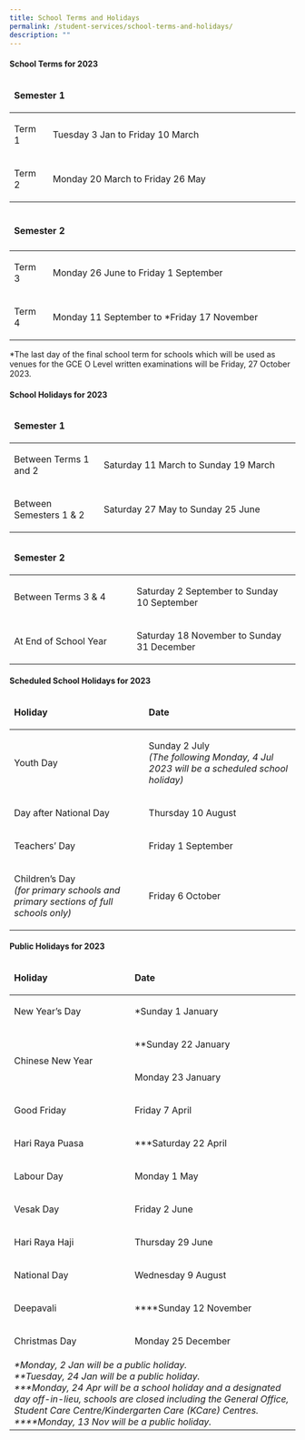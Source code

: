 ```yaml
---
title: School Terms and Holidays
permalink: /student-services/school-terms-and-holidays/
description: ""
---
```

<h4><strong>School Terms for 2023</strong></h4>
<table style="width: 100%;" width="100%">
<thead>
<tr>
<td style="width: 98.8355%;" colspan="2">
<p><strong>Semester 1</strong></p>
</td>
</tr>
</thead>
<tbody>
<tr>
<td style="width: 13.3916%;" width="50">
<p>Term 1</p>
</td>
<td style="width: 85.444%;">
<p>Tuesday 3 Jan to Friday 10 March</p>
</td>
</tr>
<tr>
<td style="width: 13.3916%;" width="50">
<p>Term 2</p>
</td>
<td style="width: 85.444%;">
<p>Monday 20 March to Friday 26 May</p>
</td>
</tr>
</tbody>
</table>
<table style="width: 100%;" width="100%">
<thead>
<tr>
<td style="width: 98.8355%;" colspan="2">
<h4><strong>Semester 2</strong></h4>
</td>
</tr>
</thead>
<tbody>
<tr>
<td style="width: 13.3916%;" width="50">
<p>Term 3</p>
</td>
<td style="width: 85.4439%;">
<p>Monday 26 June to Friday 1 September</p>
</td>
</tr>
<tr>
<td style="width: 13.3916%;" width="50">
<p>Term 4</p>
</td>
<td style="width: 85.4439%;">
<p>Monday 11 September to *Friday 17 November</p>
</td>
</tr>
</tbody>
</table>
<p>*The last day of the final school term for schools which will be used as venues for the GCE O Level written examinations will be Friday, 27 October 2023.</p>
<h4><strong>School Holidays for 2023</strong></h4>
<table style="width: 100%;" width="100%">
<thead>
<tr>
<td style="width: 98.8355%;" colspan="2">
<p><strong>Semester 1</strong></p>
</td>
</tr>
</thead>
<tbody>
<tr>
<td style="width: 31.0044%;" width="200">
<p>Between Terms 1 and 2</p>
</td>
<td style="width: 67.8311%;">
<p>Saturday 11 March to Sunday 19 March</p>
</td>
</tr>
<tr>
<td style="width: 31.0044%;" width="200">
<p>Between Semesters 1 &amp; 2</p>
</td>
<td style="width: 67.8311%;">
<p>Saturday 27 May to Sunday 25 June</p>
</td>
</tr>
</tbody>
</table>
<table width="100%">
<thead>
<tr>
<td colspan="2">
<p><strong>Semester 2</strong></p>
</td>
</tr>
</thead>
<tbody>
<tr>
<td width="200">
<p>Between Terms 3 &amp; 4</p>
</td>
<td>
<p>Saturday 2 September to Sunday 10 September</p>
</td>
</tr>
<tr>
<td width="200">
<p>At End of School Year</p>
</td>
<td>
<p>Saturday 18 November to Sunday 31 December</p>
</td>
</tr>
</tbody>
</table>
<h4><strong>Scheduled School Holidays for 2023</strong></h4>
<table width="100%">
<thead>
<tr>
<td>
<p><strong>Holiday</strong></p>
</td>
<td>
<p><strong>Date</strong></p>
</td>
</tr>
</thead>
<tbody>
<tr>
<td>
<p>Youth Day</p>
</td>
<td>
<p>Sunday 2 July<br><em>(The following Monday, 4 Jul 2023 will be a scheduled school holiday)</em></p>
</td>
</tr>
<tr>
<td>
<p>Day after National Day</p>
</td>
<td>
<p>Thursday 10 August</p>
</td>
</tr>
<tr>
<td>
<p>Teachers’ Day</p>
</td>
<td>
<p>Friday 1 September</p>
</td>
</tr>
<tr>
<td>
<p>Children’s Day<br><em>(for primary schools and primary sections of full schools only)</em></p>
</td>
<td>
<p>Friday 6 October</p>
</td>
</tr>
</tbody>
</table>
<h4><strong>Public Holidays for 2023</strong></h4>
<table width="601">
<thead>
<tr>
<td>
<p><strong>Holiday</strong></p>
</td>
<td>
<p><strong>Date</strong></p>
</td>
</tr>
</thead>
<tbody>
<tr>
<td>
<p>New Year’s Day</p>
</td>
<td>
<p>*Sunday 1 January</p>
</td>
</tr>
<tr>
<td rowspan="2">
<p>Chinese New Year</p>
</td>
<td>
<p>**Sunday 22 January</p>
</td>
</tr>
<tr>
<td>
<p>Monday 23 January</p>
</td>
</tr>
<tr>
<td>
<p>Good Friday</p>
</td>
<td>
<p>Friday 7 April</p>
</td>
</tr>
<tr>
<td>
<p>Hari Raya Puasa</p>
</td>
<td>
<p>***Saturday 22 April</p>
</td>
</tr>
<tr>
<td>
<p>Labour Day</p>
</td>
<td>
<p>Monday 1 May</p>
</td>
</tr>
<tr>
<td>
<p>Vesak Day</p>
</td>
<td>
<p>Friday 2 June</p>
</td>
</tr>
<tr>
<td>
<p>Hari Raya Haji</p>
</td>
<td>
<p>Thursday 29 June</p>
</td>
</tr>
<tr>
<td>
<p>National Day</p>
</td>
<td>
<p>Wednesday 9 August</p>
</td>
</tr>
<tr>
<td>
<p>Deepavali</p>
</td>
<td>
<p>****Sunday 12 November</p>
</td>
</tr>
<tr>
<td>
<p>Christmas Day</p>
</td>
<td>
<p>Monday 25 December</p>
</td>
</tr>
<tr>
<td colspan="2"><em>*Monday, 2 Jan will be a public holiday.<br>**Tuesday, 24 Jan will be a public holiday.<br>***Monday, 24 Apr will be a school holiday and a designated day off-in-lieu, schools are closed including the General Office, Student Care Centre/Kindergarten Care (KCare) Centres.<br>****Monday, 13 Nov will be a public holiday.<br></em></td>
</tr>
</tbody>
</table>